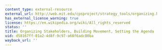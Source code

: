 ```yaml
---
content_type: external-resource
external_url: http://web.mit.edu/cpsproject/strategy_tools/organizing.html
has_external_license_warning: true
license: https://en.wikipedia.org/wiki/All_rights_reserved
status: ''
title: Organizing Stakeholders, Building Movement, Setting the Agenda
uid: d58167ff-01a2-4d8f-9c97-a68f6adc80ba
wayback_url: ''
---
```

